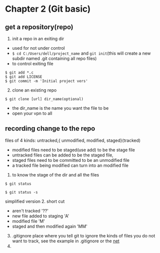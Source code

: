 # Chapter 2 (Git basic)
## get a repository(repo)
1. init a repo in an exiting dir
- used for not under control
- ```$ cd C:/Users/dell/project_name``` and ```git init```(this will create a new subdir named .git containing all repo files)
- to control exiting file
``` shell
$ git add *.c 
$ git add LICENSE 
$ git commit -m 'Initial project vers'
```
2. clone an existing repo
```shell
$ git clone [url] dir_name(optional)
```
- the dir_name is the name you want the file to be
- open your vpn to all

## recording change to the repo
files of 4 kinds: untracked,{ unmodified, modified, staged}(tracked)
- modified files need to be staged(use add) to be the stage file
- untracked files can be added to be the staged file,
- staged files need to be committed to be an unmodified file
- a tracked file being modified can turn into an modified file
1. to know the stage of the dir and all the files
```shell
$ git status
```
```shell
$ git status -s
``` 
simplified version
2. short cut
- aren't tracked '??'
- new file added to staging 'A'
- modified file 'M'
- staged and then modified again 'MM'
3. .gitignore place where you tell git to ignore the kinds of files you do not want to track, see the example in .gitignore or the [net](https://github.com/github/gitignore)
4. 